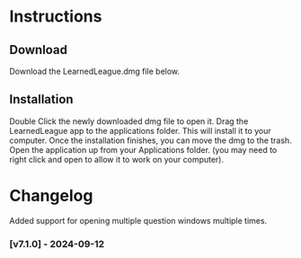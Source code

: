 # Instructions

## Download

Download the LearnedLeague.dmg file below.

## Installation

Double Click the newly downloaded dmg file to open it. Drag the LearnedLeague app to the applications folder. This will install it to your computer. Once the installation finishes, you can move the dmg to the trash. Open the application up from your Applications folder. (you may need to right click and open to allow it to work on your computer).

# Changelog

Added support for opening multiple question windows multiple times.

### [v7.1.0] - 2024-09-12
